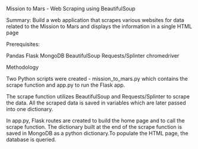 Mission to Mars - Web Scraping using BeautifulSoup

Summary:
Build a web application that scrapes various websites for data related to the Mission to Mars and displays the information in a single HTML page

Prerequisites:

Pandas
Flask
MongoDB
BeautifulSoup
Requests/Splinter
chromedriver

Methodology

Two Python scripts were created - mission_to_mars.py which contains the scrape function and app.py to run the Flask app.

The scrape function utilizes BeautifulSoup and Requests/Splinter to scrape the data. All the scraped data is saved in variables which are later passed into one dictionary.

In app.py, Flask routes are created to build the home page and to call the scrape function. The dictionary built at the end of the scrape function is saved in MongoDB as a python dictionary.To populate the HTML page, the database is queried.
